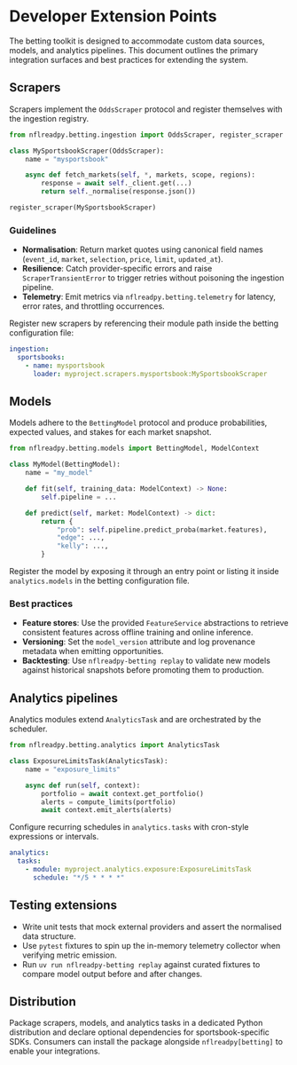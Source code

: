 # Developer Extension Points

The betting toolkit is designed to accommodate custom data sources, models, and
analytics pipelines. This document outlines the primary integration surfaces and
best practices for extending the system.

## Scrapers

Scrapers implement the `OddsScraper` protocol and register themselves with the
ingestion registry.

```python
from nflreadpy.betting.ingestion import OddsScraper, register_scraper

class MySportsbookScraper(OddsScraper):
    name = "mysportsbook"

    async def fetch_markets(self, *, markets, scope, regions):
        response = await self._client.get(...)
        return self._normalise(response.json())

register_scraper(MySportsbookScraper)
```

### Guidelines

- **Normalisation**: Return market quotes using canonical field names (`event_id`,
  `market`, `selection`, `price`, `limit`, `updated_at`).
- **Resilience**: Catch provider-specific errors and raise `ScraperTransientError`
  to trigger retries without poisoning the ingestion pipeline.
- **Telemetry**: Emit metrics via `nflreadpy.betting.telemetry` for latency,
  error rates, and throttling occurrences.

Register new scrapers by referencing their module path inside the betting
configuration file:

```yaml
ingestion:
  sportsbooks:
    - name: mysportsbook
      loader: myproject.scrapers.mysportsbook:MySportsbookScraper
```

## Models

Models adhere to the `BettingModel` protocol and produce probabilities,
expected values, and stakes for each market snapshot.

```python
from nflreadpy.betting.models import BettingModel, ModelContext

class MyModel(BettingModel):
    name = "my_model"

    def fit(self, training_data: ModelContext) -> None:
        self.pipeline = ...

    def predict(self, market: ModelContext) -> dict:
        return {
            "prob": self.pipeline.predict_proba(market.features),
            "edge": ...,
            "kelly": ...,
        }
```

Register the model by exposing it through an entry point or listing it inside
`analytics.models` in the betting configuration file.

### Best practices

- **Feature stores**: Use the provided `FeatureService` abstractions to retrieve
  consistent features across offline training and online inference.
- **Versioning**: Set the `model_version` attribute and log provenance metadata
  when emitting opportunities.
- **Backtesting**: Use `nflreadpy-betting replay` to validate new models against
  historical snapshots before promoting them to production.

## Analytics pipelines

Analytics modules extend `AnalyticsTask` and are orchestrated by the scheduler.

```python
from nflreadpy.betting.analytics import AnalyticsTask

class ExposureLimitsTask(AnalyticsTask):
    name = "exposure_limits"

    async def run(self, context):
        portfolio = await context.get_portfolio()
        alerts = compute_limits(portfolio)
        await context.emit_alerts(alerts)
```

Configure recurring schedules in `analytics.tasks` with cron-style expressions or
intervals.

```yaml
analytics:
  tasks:
    - module: myproject.analytics.exposure:ExposureLimitsTask
      schedule: "*/5 * * * *"
```

## Testing extensions

- Write unit tests that mock external providers and assert the normalised data
  structure.
- Use `pytest` fixtures to spin up the in-memory telemetry collector when
  verifying metric emission.
- Run `uv run nflreadpy-betting replay` against curated fixtures to compare model
  output before and after changes.

## Distribution

Package scrapers, models, and analytics tasks in a dedicated Python distribution
and declare optional dependencies for sportsbook-specific SDKs. Consumers can
install the package alongside `nflreadpy[betting]` to enable your integrations.
